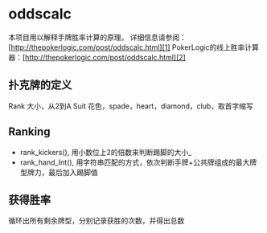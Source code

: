 # oddscalc
本项目用以解释手牌胜率计算的原理。
详细信息请参阅：[http://thepokerlogic.com/post/oddscalc.html][1]
PokerLogic的线上胜率计算器：[http://thepokerlogic.com/post/oddscalc.html][2]

## 扑克牌的定义
Rank 大小，从2到A
Suit 花色，spade，heart，diamond，club，取首字缩写
## Ranking 
* rank_kickers(), 用小数位上2的倍数来判断踢脚的大小_
* rank_hand_Int(), 用字符串匹配的方式，依次判断手牌+公共牌组成的最大牌型牌力，最后加入踢脚值
## 获得胜率
循环出所有剩余牌型，分别记录获胜的次数，并得出总数

[1]:	http://thepokerlogic.com/post/oddscalc.html
[2]:	http://thepokerlogic.com/post/oddscalc.html
